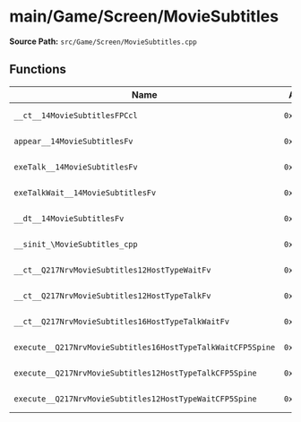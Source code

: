 # main/Game/Screen/MovieSubtitles

**Source Path:** `src/Game/Screen/MovieSubtitles.cpp`

## Functions

| Name | Address | Match % |
|------|---------|---------|
| `__ct__14MovieSubtitlesFPCcl` | `0x803729B8` | :white_check_mark: (100.0%) |
| `appear__14MovieSubtitlesFv` | `0x80372AA0` | :white_check_mark: (100.0%) |
| `exeTalk__14MovieSubtitlesFv` | `0x80372AD8` | :white_check_mark: (100.0%) |
| `exeTalkWait__14MovieSubtitlesFv` | `0x80372B24` | :white_check_mark: (100.0%) |
| `__dt__14MovieSubtitlesFv` | `0x80372BA4` | :white_check_mark: (100.0%) |
| `__sinit_\MovieSubtitles_cpp` | `0x80372C00` | :white_check_mark: (100.0%) |
| `__ct__Q217NrvMovieSubtitles12HostTypeWaitFv` | `0x80372C34` | :white_check_mark: (100.0%) |
| `__ct__Q217NrvMovieSubtitles12HostTypeTalkFv` | `0x80372C44` | :white_check_mark: (100.0%) |
| `__ct__Q217NrvMovieSubtitles16HostTypeTalkWaitFv` | `0x80372C54` | :white_check_mark: (100.0%) |
| `execute__Q217NrvMovieSubtitles16HostTypeTalkWaitCFP5Spine` | `0x80372C64` | :white_check_mark: (100.0%) |
| `execute__Q217NrvMovieSubtitles12HostTypeTalkCFP5Spine` | `0x80372C6C` | :white_check_mark: (100.0%) |
| `execute__Q217NrvMovieSubtitles12HostTypeWaitCFP5Spine` | `0x80372C74` | :white_check_mark: (100.0%) |